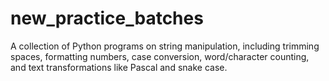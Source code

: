 # new_practice_batches
A collection of Python programs on string manipulation, including trimming spaces, formatting numbers, case conversion, word/character counting, and text transformations like Pascal and snake case.
